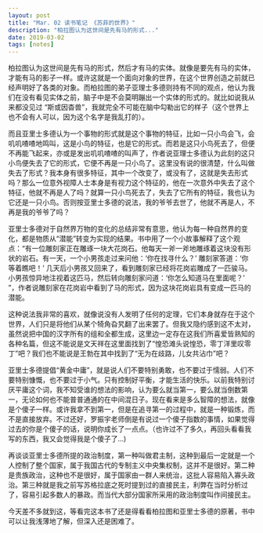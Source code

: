 ```yaml
---
layout: post
title: "Mar. 02 读书笔记 《苏菲的世界》"
description: "柏拉图认为这世间是先有马的形式..."
date: 2019-03-02
tags: [notes]
---
```


柏拉图认为这世间是先有马的形式，然后才有马的实体。就像是要先有马的实体，才能有马的影子一样。或许这就是一个面向对象的世界，在这个世界创造之前就已经声明好了各类的对象。而柏拉图的弟子亚理士多德则持有不同的观点，他认为我们在没有看见实体之前，脑子中是不会莫明蹦出一个实体的形式的。就比如说我从来都没见过 “斯或因杳兽”，我就完全不可能在脑中勾勒出它的样子（这个世界上也不会有人可以，因为这个名字是我乱打的）。

而且亚里士多德认为一个事物的形式就是这个事物的特征，比如一只小鸟会飞，会叽叽喳喳地鸣叫，这是小鸟的特征，也是它的形式。而若是这只小鸟死去了，但便不再能飞起来，亦或是发出叽叽喳喳的叫声了，作者说亚理士多德认为此刻的这只小鸟便失去了它的形式，它便不再是一只小鸟了。这里没有说的很清楚，什么叫做失去了形式？我本身有很多特征，其中一个改变了，或没有了，这就是失去形式吗？那么一位意外视障人士本身是有视力这个特征的，他在一次意外中失去了这个特征，他就不再是人了吗？就算一只小鸟死去了，失去了它所有的特征，我也认为它还是一只小鸟。否则按亚里士多德的说法，我的爷爷去世了，他就不再是人，不再是我的爷爷了吗？

亚里士多德对于自然界万物的变化的总结非常有意思，他认为每一种自然界的变化，都是物质从“潜能”转变为实现的结果。书中用了一个小故事解释了这个观点：“有一位雕刻家正在雕琢一块大花岗石。他每天一斧一斧地雕琢着这块没有形状的岩石。有一天，一个小男孩走过来问他：‘你在找寻什么？’ 雕刻家答道：‘你等着瞧吧！’ 几天后小男孩又回来了，看到雕刻家已经将花岗岩雕成了一匹骏马。小男孩惊异地注视着这匹马，然后转向雕刻家问道：‘你怎么知道马在里面呢？’ ”，作者说雕刻家在花岗岩中看到了马的形式，因为这块花岗岩具有变成一匹马的潜能。

这种说法我非常的喜欢，就像说没有人发明了任何的定理，它们本身就存在于这个世界，人们只是将他们从某个犄角旮旯翻了出来罢了。但我又隐约感到这不太对，虽然说把中国的汉字所有的组和全都生成，这里边一定存在这我们所喜爱皆熟知的各种名篇，但这不能说是文天祥在这里面找到了“惶恐滩头说惶恐，零丁洋里叹零丁”吧？我们也不能说是王勃在其中找到了“无为在歧路，儿女共沾巾”吧？

亚里士多德提倡“黄金中庸”，就是说人们不要特别勇敢，也不要过于懦弱。人们不要特别慷慨，也不要过于小气。只有控制好平衡，才能生活的快乐。以前我特别讨厌平庸这个词，我不知受谁的想法的影响，认为要么就当第一，要么就当倒数第一，无论如何也不能普普通通的在中间混日子。现在看来是多么智障的想法，就像是个傻子一样。或许我拿不到第一，但是在追寻第一的过程中，就是一种锻炼，而不是直接放弃。不过还好，罗振宇老师倒是有说过一个傻子指数的事情，如果觉得过去的你是个傻子的话，说明你成长了一点点。（也许过不了多久，再回头看看我写的东西，我又会觉得我是个傻子了...)

再谈谈亚里士多德所提的政治制度，第一种叫做君主制，这种到最后一定就是一个人控制了整个国家，属于我国古代的专制主义中央集权制，这并不是很好。第二种是贵族政治，这种也不是很好，属于国家由一群人来统治，这批人容易陷入寡头政治。第三种就是我之前写苏格拉底之死时提到过的直接民主，利弊在当时分析过了，容易引起多数人的暴政。而当代大部分国家所采用的政治制度叫作间接民主。

今天差不多就到这，等看完这本书了还是得看看柏拉图和亚里士多德的原著，书中可以让我浅薄地了解，但深入还是困难了。
